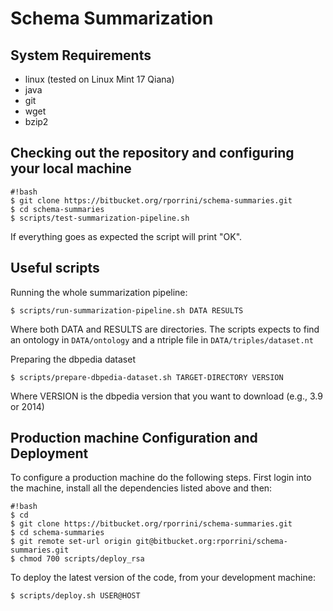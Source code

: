 # Schema Summarization

## System Requirements

* linux (tested on Linux Mint 17 Qiana)
* java
* git
* wget
* bzip2

## Checking out the repository and configuring your local machine
```
#!bash
$ git clone https://bitbucket.org/rporrini/schema-summaries.git
$ cd schema-summaries
$ scripts/test-summarization-pipeline.sh
```
If everything goes as expected the script will print "OK".

## Useful scripts

Running the whole summarization pipeline:
```
$ scripts/run-summarization-pipeline.sh DATA RESULTS
```
Where both DATA and RESULTS are directories. The scripts expects to find an ontology in ```DATA/ontology``` and a ntriple file in ```DATA/triples/dataset.nt```

Preparing the dbpedia dataset
```
$ scripts/prepare-dbpedia-dataset.sh TARGET-DIRECTORY VERSION
```
Where VERSION is the dbpedia version that you want to download (e.g., 3.9 or 2014)

## Production machine Configuration and Deployment

To configure a production machine do the following steps. First login into the machine, install all the dependencies listed above and then:

```
#!bash
$ cd
$ git clone https://bitbucket.org/rporrini/schema-summaries.git
$ cd schema-summaries
$ git remote set-url origin git@bitbucket.org:rporrini/schema-summaries.git
$ chmod 700 scripts/deploy_rsa
```

To deploy the latest version of the code, from your development machine:

```
$ scripts/deploy.sh USER@HOST
```

